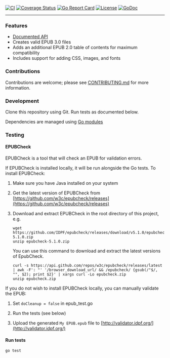 [![CI](https://github.com/go-shiori/go-epub/workflows/CI/badge.svg)](https://github.com/go-shiori/go-epub/actions)
[![Coverage Status](https://coveralls.io/repos/github/go-shiori/go-epub/badge.svg)](https://coveralls.io/github/go-shiori/go-epub)
[![Go Report Card](https://goreportcard.com/badge/github.com/go-shiori/go-epub)](https://goreportcard.com/report/github.com/go-shiori/go-epub)
[![License](https://img.shields.io/badge/license-MIT-blue.svg)](https://github.com/go-shiori/go-epub/blob/master/LICENSE)
[![GoDoc](https://godoc.org/github.com/go-shiori/go-epub?status.svg)](https://godoc.org/github.com/go-shiori/go-epub)

---

### Features
- [Documented API](https://godoc.org/github.com/go-shiori/go-epub)
- Creates valid EPUB 3.0 files
- Adds an additional EPUB 2.0 table of contents for maximum compatibility
- Includes support for adding CSS, images, and fonts

### Contributions

Contributions are welcome; please see [CONTRIBUTING.md](CONTRIBUTING.md) for more information.

### Development

Clone this repository using Git. Run tests as documented below.

Dependencies are managed using [Go modules](https://golang.org/ref/mod)

### Testing

#### EPUBCheck

EPUBCheck is a tool that will check an EPUB for validation errors.

If EPUBCheck is installed locally, it will be run alongside the Go tests. To install EPUBCheck:

1. Make sure you have Java installed on your system

1. Get the latest version of EPUBCheck from [https://github.com/w3c/epubcheck/releases](https://github.com/w3c/epubcheck/releases)

1. Download and extract EPUBCheck in the root directory of this project, e.g.

   ```
   wget https://github.com/IDPF/epubcheck/releases/download/v5.1.0/epubcheck-5.1.0.zip
   unzip epubcheck-5.1.0.zip
   ```

   You can use this command to download and extract the latest versions of EpubCheck.

   ```
   curl -s https://api.github.com/repos/w3c/epubcheck/releases/latest | awk -F': "' '/browser_download_url/ && /epubcheck/ {gsub(/"$/, "", $2); print $2}' | xargs curl -Lo epubcheck.zip
   unzip epubcheck.zip
   ```

If you do not wish to install EPUBCheck locally, you can manually validate the EPUB:

1. Set `doCleanup = false` in epub_test.go

1. Run the tests (see below)

1. Upload the generated `My EPUB.epub` file to [http://validator.idpf.org/](http://validator.idpf.org/)

#### Run tests

```
go test
```
